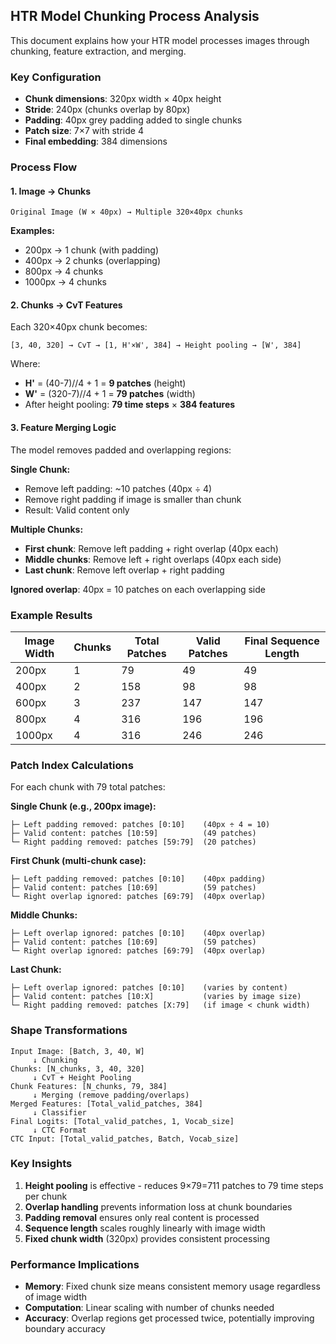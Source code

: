 ## HTR Model Chunking Process Analysis

This document explains how your HTR model processes images through chunking, feature extraction, and merging.

### Key Configuration
- **Chunk dimensions**: 320px width × 40px height
- **Stride**: 240px (chunks overlap by 80px)
- **Padding**: 40px grey padding added to single chunks
- **Patch size**: 7×7 with stride 4
- **Final embedding**: 384 dimensions

### Process Flow

#### 1. Image → Chunks
```
Original Image (W × 40px) → Multiple 320×40px chunks
```

**Examples:**
- 200px → 1 chunk (with padding)
- 400px → 2 chunks (overlapping)
- 800px → 4 chunks
- 1000px → 4 chunks

#### 2. Chunks → CvT Features
Each 320×40px chunk becomes:
```
[3, 40, 320] → CvT → [1, H'×W', 384] → Height pooling → [W', 384]
```

Where:
- **H'** = (40-7)//4 + 1 = **9 patches** (height)
- **W'** = (320-7)//4 + 1 = **79 patches** (width)
- After height pooling: **79 time steps** × **384 features**

#### 3. Feature Merging Logic

The model removes padded and overlapping regions:

**Single Chunk:**
- Remove left padding: ~10 patches (40px ÷ 4)
- Remove right padding if image is smaller than chunk
- Result: Valid content only

**Multiple Chunks:**
- **First chunk**: Remove left padding + right overlap (40px each)
- **Middle chunks**: Remove left + right overlaps (40px each side)  
- **Last chunk**: Remove left overlap + right padding

**Ignored overlap**: 40px = 10 patches on each overlapping side

### Example Results

| Image Width | Chunks | Total Patches | Valid Patches | Final Sequence Length |
|-------------|--------|---------------|---------------|----------------------|
| 200px       | 1      | 79            | 49            | 49                   |
| 400px       | 2      | 158           | 98            | 98                   |
| 600px       | 3      | 237           | 147           | 147                  |
| 800px       | 4      | 316           | 196           | 196                  |
| 1000px      | 4      | 316           | 246           | 246                  |

### Patch Index Calculations

For each chunk with 79 total patches:

**Single Chunk (e.g., 200px image):**
```
├─ Left padding removed: patches [0:10]    (40px ÷ 4 = 10)
├─ Valid content: patches [10:59]          (49 patches)
└─ Right padding removed: patches [59:79]  (20 patches)
```

**First Chunk (multi-chunk case):**
```
├─ Left padding removed: patches [0:10]    (40px padding)
├─ Valid content: patches [10:69]          (59 patches)
└─ Right overlap ignored: patches [69:79]  (40px overlap)
```

**Middle Chunks:**
```
├─ Left overlap ignored: patches [0:10]    (40px overlap)
├─ Valid content: patches [10:69]          (59 patches)  
└─ Right overlap ignored: patches [69:79]  (40px overlap)
```

**Last Chunk:**
```
├─ Left overlap ignored: patches [0:10]    (varies by content)
├─ Valid content: patches [10:X]           (varies by image size)
└─ Right padding removed: patches [X:79]   (if image < chunk width)
```

### Shape Transformations

```
Input Image: [Batch, 3, 40, W]
     ↓ Chunking
Chunks: [N_chunks, 3, 40, 320]
     ↓ CvT + Height Pooling  
Chunk Features: [N_chunks, 79, 384]
     ↓ Merging (remove padding/overlaps)
Merged Features: [Total_valid_patches, 384]
     ↓ Classifier
Final Logits: [Total_valid_patches, 1, Vocab_size]
     ↓ CTC Format
CTC Input: [Total_valid_patches, Batch, Vocab_size]
```

### Key Insights

1. **Height pooling** is effective - reduces 9×79=711 patches to 79 time steps per chunk
2. **Overlap handling** prevents information loss at chunk boundaries
3. **Padding removal** ensures only real content is processed
4. **Sequence length** scales roughly linearly with image width
5. **Fixed chunk width** (320px) provides consistent processing

### Performance Implications

- **Memory**: Fixed chunk size means consistent memory usage regardless of image width
- **Computation**: Linear scaling with number of chunks needed
- **Accuracy**: Overlap regions get processed twice, potentially improving boundary accuracy
